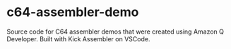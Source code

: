 # c64-assembler-demo
Source code for C64 assembler demos that were created using Amazon Q Developer. Built with Kick Assembler on VSCode.
